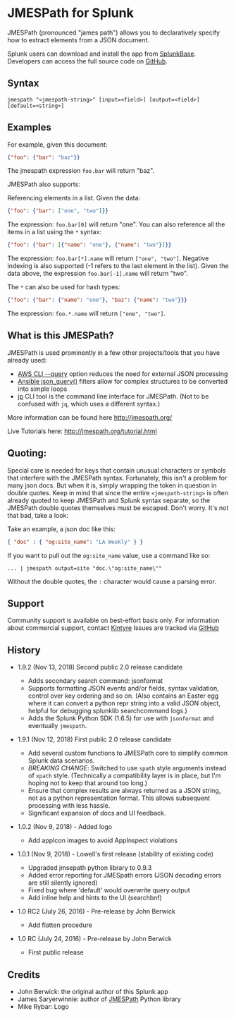 # JMESPath for Splunk

JMESPath (pronounced "james path") allows you to declaratively specify how to extract elements from a JSON document.

Splunk users can download and install the app from [SplunkBase](https://splunkbase.splunk.com/app/3237/).
Developers can access the full source code on [GitHub](https://github.com/Kintyre/jmespath).

## Syntax

    jmespath "<jmespath-string>" [input=<field>] [output=<field>] [default=<string>]

## Examples

For example, given this document:

```json
{"foo": {"bar": "baz"}}
```
The jmespath expression `foo.bar` will return "baz".

JMESPath also supports:

Referencing elements in a list. Given the data:

```json
{"foo": {"bar": ["one", "two"]}}
```
The expression: `foo.bar[0]` will return "one". You can also reference all the items in a list using the `*` syntax:

```json
{"foo": {"bar": [{"name": "one"}, {"name": "two"}]}}
```
The expression: `foo.bar[*].name` will return `["one", "two"]`. Negative indexing is also supported (-1 refers to the last element in the list). Given the data above, the expression `foo.bar[-1].name` will return "two".

The `*` can also be used for hash types:

```json
{"foo": {"bar": {"name": "one"}, "baz": {"name": "two"}}}
```
The expression: `foo.*.name` will return `["one", "two"]`.

## What is this JMESPath?

JMESPath is used prominently in a few other projects/tools that you have already used:

 * [AWS CLI --query][jp-example-aws] option reduces the need for external JSON processing
 * [Ansible json_query()][jp-example-ansible] filters allow for complex structures to be converted into simple loops
 * [jp][jp-example-jp] CLI tool is the command line interface for JMESPath.  (Not to be confused with `jq`, which uses a different syntax.)

More information can be found here http://jmespath.org/

Live Tutorials here:
http://jmespath.org/tutorial.html


## Quoting:

Special care is needed for keys that contain unusual characters or symbols that interfere with the JMESPath syntax.  Fortunately, this isn't a problem for many json docs.  But when it is, simply wrapping the token in question in double quotes.  Keep in mind that since the entire `<jmespath-string>` is often already quoted to keep JMESPath and Splunk syntax separate, so the JMESPath double quotes themselves must be escaped.  Don't worry.  It's not that bad, take a look:

Take an example, a json doc like this:

```json
{ "doc" : { "og:site_name": "LA Weekly" } }
```

If you want to pull out the `og:site_name` value, use a command like so:

    ... | jmespath output=site "doc.\"og:site_name\""

Without the double quotes, the `:` character would cause a parsing error.


## Support

Community support is available on best-effort basis only.  For information about commercial support, contact [Kintyre](mailto:sales@kintyre.co)
Issues are tracked via [GitHub](https://github.com/Kintyre/jmespath/issues)

## History
 
 * 1.9.2 (Nov 13, 2018) Second public 2.0 release candidate
   * Adds secondary search command:  jsonformat
    * Supports formatting JSON events and/or fields, syntax validation, control over key ordering and so on.  (Also contains an Easter egg where it can convert a python repr string into a valid JSON object, helpful for debugging splunklib searchcommand logs.)
   * Adds the Splunk Python SDK (1.6.5) for use with `jsonformat` and eventually `jmespath`.

 * 1.9.1 (Nov 12, 2018) First public 2.0 release candidate
   * Add several custom functions to JMESPath core to simplify common Splunk data scenarios.
   * *BREAKING CHANGE*:  Switched to use `spath` style arguments instead of `xpath` style.  (Technically a compatibility layer is in place, but I'm hoping not to keep that around too long.)
   * Ensure that complex results are always returned as a JSON string, not as a python representation format.  This allows subsequent processing with less hassle.
   * Significant expansion of docs and UI feedback.


 * 1.0.2 (Nov 9, 2018) - Added logo
   * Add appIcon images to avoid AppInspect violations

 * 1.0.1 (Nov 9, 2018) - Lowell's first release (stability of existing code)
   * Upgraded jmsepath python library to 0.9.3
   * Added error reporting for JMESpath errors (JSON decoding errors are still silently ignored)
   * Fixed bug where 'default' would overwrite query output
   * Add inline help and hints to the UI (searchbnf)

 * 1.0 RC2 (July 26, 2016) - Pre-release by John Berwick
   * Add flatten procedure

 * 1.0 RC (July 24, 2016) - Pre-release by John Berwick
   * First public release


## Credits

 * John Berwick: the original author of this Splunk app
 * James Saryerwinnie:  author of [JMESPath](https://pypi.org/project/jmespath/) Python library
 * Mike Rybar: Logo

[jp-example-ansible]: https://docs.ansible.com/ansible/2.7/user_guide/playbooks_filters.html#json-query-filter
[jp-example-aws]: https://docs.aws.amazon.com/cli/latest/userguide/controlling-output.html#controlling-output-filter
[jp-example-jp]: https://github.com/jmespath/jp
